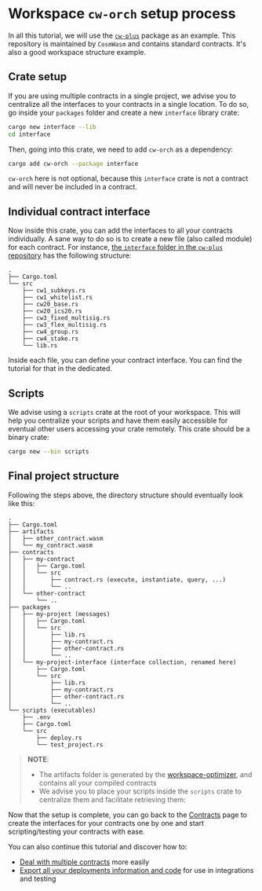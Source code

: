 # Workspace `cw-orch` setup process

 In all this tutorial, we will use the <a href="https://github.com/AbstractSDK/cw-plus" target="_blank">`cw-plus`</a> package as an example. This repository is maintained by `CosmWasm` and contains standard contracts. It's also a good workspace structure example.

## Crate setup

If you are using multiple contracts in a single project, we advise you to centralize all the interfaces to your contracts in a single location. To do so, go inside your `packages` folder and create a new `interface` library crate:

```bash
cargo new interface --lib
cd interface
```

Then, going into this crate, we need to add `cw-orch` as a dependency:

```bash
cargo add cw-orch --package interface 
```

`cw-orch` here is not optional, because this `interface` crate is not a contract and will never be included in a contract.

## Individual contract interface

Now inside this crate, you can add the interfaces to all your contracts individually. A sane way to do so is to create a new file (also called module) for each contract. For instance, <a href="https://github.com/AbstractSDK/cw-plus/tree/main/packages/interface" target="_blank">the `interface` folder in the `cw-plus` repository</a> has the following structure:

```path
.
├── Cargo.toml
└── src
    ├── cw1_subkeys.rs
    ├── cw1_whitelist.rs
    ├── cw20_base.rs
    ├── cw20_ics20.rs
    ├── cw3_fixed_multisig.rs
    ├── cw3_flex_multisig.rs
    ├── cw4_group.rs
    ├── cw4_stake.rs
    └── lib.rs
```

Inside each file, you can define your contract interface. You can find the tutorial for that in the dedicated.

## Scripts

We advise using a `scripts` crate at the root of your workspace. This will help you centralize your scripts and have them easily accessible for eventual other users accessing your crate remotely. This crate should be a binary crate:

```bash
cargo new --bin scripts
```

## Final project structure

Following the steps above, the directory structure should eventually look like this:

```path
.
├── Cargo.toml
├── artifacts
│   ├── other_contract.wasm
│   └── my_contract.wasm
├── contracts
│   ├── my-contract
│   │   ├── Cargo.toml
│   │   └── src
│   │       ├── contract.rs (execute, instantiate, query, ...)
│   │       └── ..
│   └── other-contract
│       └── ..
├── packages
│   ├── my-project (messages)
│   │   ├── Cargo.toml
│   │   └── src
│   │       ├── lib.rs
│   │       ├── my-contract.rs
│   │       ├── other-contract.rs
│   │       └── ..
│   └── my-project-interface (interface collection, renamed here)
│       ├── Cargo.toml
│       └── src
│           ├── lib.rs
│           ├── my-contract.rs
│           ├── other-contract.rs
│           └── ..
└── scripts (executables)
    ├── .env
    ├── Cargo.toml
    └── src
        ├── deploy.rs
        └── test_project.rs
```

> **NOTE**:
>
> - The artifacts folder is generated by the <a href="https://github.com/CosmWasm/rust-optimizer" target="_blank">workspace-optimizer</a>, and contains all your compiled contracts
> - We advise you to place your scripts inside the `scripts` crate to centralize them and facilitate retrieving them:

Now that the setup is complete, you can go back to the [Contracts](../../contracts/index.md) page to create the interfaces for your contracts one by one and start scripting/testing your contracts with ease.

You can also continue this tutorial and discover how to:

- [Deal with multiple contracts](./deploy.md) more easily
- [Export all your deployments information and code](./collaboration.md) for use in integrations and testing
